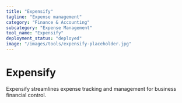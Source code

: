 ```yaml
---
title: "Expensify"
tagline: "Expense management"
category: "Finance & Accounting"
subcategory: "Expense Management"
tool_name: "Expensify"
deployment_status: "deployed"
image: "/images/tools/expensify-placeholder.jpg"
---
```


# Expensify

Expensify streamlines expense tracking and management for business financial control.

